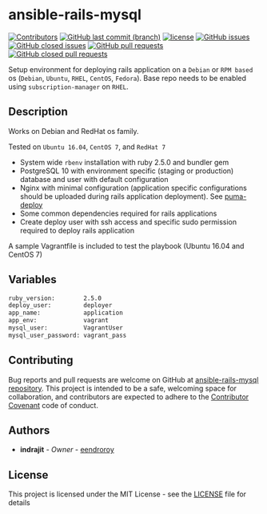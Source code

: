 # ansible-rails-mysql

[![Contributors](https://img.shields.io/github/contributors/eendroroy/ansible-rails-mysql.svg)](https://github.com/eendroroy/ansible-rails-mysql/graphs/contributors)
[![GitHub last commit (branch)](https://img.shields.io/github/last-commit/eendroroy/ansible-rails-mysql/master.svg)](https://github.com/eendroroy/ansible-rails-mysql)
[![license](https://img.shields.io/github/license/eendroroy/ansible-rails-mysql.svg)](https://github.com/eendroroy/ansible-rails-mysql/blob/master/LICENSE)
[![GitHub issues](https://img.shields.io/github/issues/eendroroy/ansible-rails-mysql.svg)](https://github.com/eendroroy/ansible-rails-mysql/issues)
[![GitHub closed issues](https://img.shields.io/github/issues-closed/eendroroy/ansible-rails-mysql.svg)](https://github.com/eendroroy/ansible-rails-mysql/issues?q=is%3Aissue+is%3Aclosed)
[![GitHub pull requests](https://img.shields.io/github/issues-pr/eendroroy/ansible-rails-mysql.svg)](https://github.com/eendroroy/ansible-rails-mysql/pulls)
[![GitHub closed pull requests](https://img.shields.io/github/issues-pr-closed/eendroroy/ansible-rails-mysql.svg)](https://github.com/eendroroy/ansible-rails-mysql/pulls?q=is%3Apr+is%3Aclosed)

Setup environment for deploying rails application on a `Debian` or `RPM based` os
(`Debian`, `Ubuntu`, `RHEL`, `CentOS`, `Fedora`).
Base repo needs to be enabled using `subscription-manager` on `RHEL`.

## Description

Works on Debian and RedHat os family.

Tested on `Ubuntu 16.04`, `CentOS 7`, and `RedHat 7`

- System wide `rbenv` installation with ruby 2.5.0 and bundler gem
- PostgreSQL 10 with environment specific (staging or production) database and user with default configuration
- Nginx with minimal configuration (application specific configurations should be uploaded during rails application deployment).
  See [puma-deploy](https://github.com/eendroroy/puma-deploy)
- Some common dependencies required for rails applications
- Create deploy user with ssh access and specific sudo permission required to deploy rails application

A sample Vagrantfile is included to test the playbook (Ubuntu 16.04 and CentOS 7)

## Variables

```bash
ruby_version:        2.5.0
deploy_user:         deployer
app_name:            application
app_env:             vagrant
mysql_user:          VagrantUser
mysql_user_password: vagrant_pass
```

## Contributing

Bug reports and pull requests are welcome on GitHub at [ansible-rails-mysql repository](https://github.com/eendroroy/ansible-rails-mysql). 
This project is intended to be a safe, welcoming space for collaboration,
and contributors are expected to adhere to the [Contributor Covenant](http://contributor-covenant.org) code of conduct.

## Authors

* **indrajit** - *Owner* - [eendroroy](https://github.com/eendroroy)

## License

This project is licensed under the MIT License - see the [LICENSE](LICENSE) file for details

